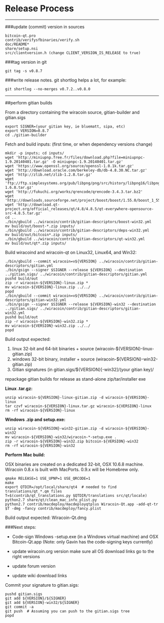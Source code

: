 Release Process
====================

* * *

###update (commit) version in sources


	bitcoin-qt.pro
	contrib/verifysfbinaries/verify.sh
	doc/README*
	share/setup.nsi
	src/clientversion.h (change CLIENT_VERSION_IS_RELEASE to true)

###tag version in git

	git tag -s v0.8.7

###write release notes. git shortlog helps a lot, for example:

	git shortlog --no-merges v0.7.2..v0.8.0

* * *

##perform gitian builds

 From a directory containing the wiracoin source, gitian-builder and gitian.sigs
  
	export SIGNER=(your gitian key, ie bluematt, sipa, etc)
	export VERSION=0.8.7
	cd ./gitian-builder

 Fetch and build inputs: (first time, or when dependency versions change)

	mkdir -p inputs; cd inputs/
	wget 'http://miniupnp.free.fr/files/download.php?file=miniupnpc-1.9.20140401.tar.gz' -O miniupnpc-1.9.20140401.tar.gz'
	wget 'https://www.openssl.org/source/openssl-1.0.1k.tar.gz'
	wget 'http://download.oracle.com/berkeley-db/db-4.8.30.NC.tar.gz'
	wget 'http://zlib.net/zlib-1.2.8.tar.gz'
	wget 'ftp://ftp.simplesystems.org/pub/libpng/png/src/history/libpng16/libpng-1.6.8.tar.gz'
	wget 'http://fukuchi.org/works/qrencode/qrencode-3.4.3.tar.bz2'
	wget 'http://downloads.sourceforge.net/project/boost/boost/1.55.0/boost_1_55_0.tar.bz2'
	wget 'http://download.qt-project.org/official_releases/qt/4.8/4.8.5/qt-everywhere-opensource-src-4.8.5.tar.gz'
	cd ..
	./bin/gbuild ../wiracoin/contrib/gitian-descriptors/boost-win32.yml
	mv build/out/boost-*.zip inputs/
	./bin/gbuild ../wiracoin/contrib/gitian-descriptors/deps-win32.yml
	mv build/out/bitcoin*.zip inputs/
	./bin/gbuild ../wiracoin/contrib/gitian-descriptors/qt-win32.yml
	mv build/out/qt*.zip inputs/

 Build wiracoind and wiracoin-qt on Linux32, Linux64, and Win32:
  
	./bin/gbuild --commit wiracoin=v${VERSION} ../wiracoin/contrib/gitian-descriptors/gitian.yml
	./bin/gsign --signer $SIGNER --release ${VERSION} --destination ../gitian.sigs/ ../wiracoin/contrib/gitian-descriptors/gitian.yml
	pushd build/out
	zip -r wiracoin-${VERSION}-linux.zip *
	mv wiracoin-${VERSION}-linux.zip ../../
	popd
	./bin/gbuild --commit wiracoin=v${VERSION} ../wiracoin/contrib/gitian-descriptors/gitian-win32.yml
	./bin/gsign --signer $SIGNER --release ${VERSION}-win32 --destination ../gitian.sigs/ ../wiracoin/contrib/gitian-descriptors/gitian-win32.yml
	pushd build/out
	zip -r wiracoin-${VERSION}-win32.zip *
	mv wiracoin-${VERSION}-win32.zip ../../
	popd

  Build output expected:

  1. linux 32-bit and 64-bit binaries + source (wiracoin-${VERSION}-linux-gitian.zip)
  2. windows 32-bit binary, installer + source (wiracoin-${VERSION}-win32-gitian.zip)
  3. Gitian signatures (in gitian.sigs/${VERSION}[-win32]/(your gitian key)/

repackage gitian builds for release as stand-alone zip/tar/installer exe

**Linux .tar.gz:**

	unzip wiracoin-${VERSION}-linux-gitian.zip -d wiracoin-${VERSION}-linux
	tar czvf wiracoin-${VERSION}-linux.tar.gz wiracoin-${VERSION}-linux
	rm -rf wiracoin-${VERSION}-linux

**Windows .zip and setup.exe:**

	unzip wiracoin-${VERSION}-win32-gitian.zip -d wiracoin-${VERSION}-win32
	mv wiracoin-${VERSION}-win32/wiracoin-*-setup.exe .
	zip -r wiracoin-${VERSION}-win32.zip bitcoin-${VERSION}-win32
	rm -rf wiracoin-${VERSION}-win32

**Perform Mac build:**

  OSX binaries are created on a dedicated 32-bit, OSX 10.6.8 machine.
  Wiracoin 0.8.x is built with MacPorts.  0.9.x will be Homebrew only.

	qmake RELEASE=1 USE_UPNP=1 USE_QRCODE=1
	make
	export QTDIR=/opt/local/share/qt4  # needed to find translations/qt_*.qm files
	T=$(contrib/qt_translations.py $QTDIR/translations src/qt/locale)
	python2.7 share/qt/clean_mac_info_plist.py
	python2.7 contrib/macdeploy/macdeployqtplus Wiracoin-Qt.app -add-qt-tr $T -dmg -fancy contrib/macdeploy/fancy.plist

 Build output expected: Wiracoin-Qt.dmg

###Next steps:

* Code-sign Windows -setup.exe (in a Windows virtual machine) and
  OSX Bitcoin-Qt.app (Note: only Gavin has the code-signing keys currently)

* update wiracoin.org version
  make sure all OS download links go to the right versions

* update forum version

* update wiki download links

Commit your signature to gitian.sigs:

	pushd gitian.sigs
	git add ${VERSION}/${SIGNER}
	git add ${VERSION}-win32/${SIGNER}
	git commit -a
	git push  # Assuming you can push to the gitian.sigs tree
	popd

